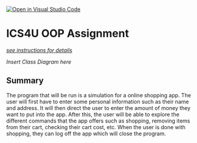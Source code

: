 [![Open in Visual Studio Code](https://classroom.github.com/assets/open-in-vscode-c66648af7eb3fe8bc4f294546bfd86ef473780cde1dea487d3c4ff354943c9ae.svg)](https://classroom.github.com/online_ide?assignment_repo_id=9233242&assignment_repo_type=AssignmentRepo)
# ICS4U OOP Assignment

[*see instructions for details*](Instructions.md)

*Insert Class Diagram here*  

## Summary
The program that will be run is a simulation for a online shopping app. The user will first have to enter some personal information such as their name and address. It will then direct the user to enter the amount of money they want to put into the app. After this, the user will be able to explore the different commands that the app offers such as shopping, removing items from their cart, checking their cart cost, etc. When the user is done with shopping, they can log off the app which will close the program. 
